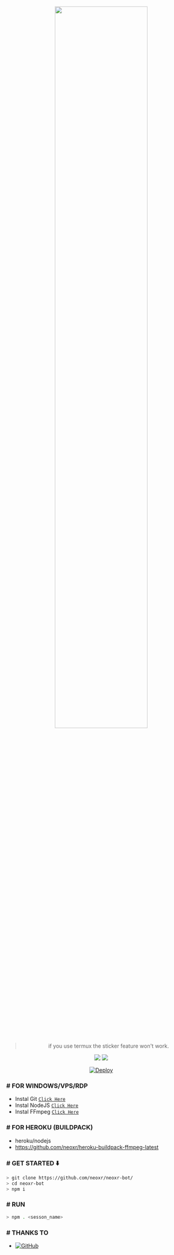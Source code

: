 <br>
<p align="center"><img width="70%" src="https://telegra.ph/file/46b2e1b9b787ed3c42d02.jpg"></p>
<div align="center">

> if you use termux the sticker feature won't work.

<p>
  <img src ="https://img.shields.io/badge/npm-v7.20.3-green.svg" />
  <img src="https://img.shields.io/badge/node-%3E=17.x-darkgreen.svg" />
</p>

[![Deploy](https://www.herokucdn.com/deploy/button.svg)](https://heroku.com/deploy?template=https://github.com/neoxr/neoxr-bot/)
</div>

### # FOR WINDOWS/VPS/RDP

* Instal Git [`Click Here`](https://git-scm.com/downloads)
* Instal NodeJS [`Click Here`](https://nodejs.org/en/download)
* Instal FFmpeg [`Click Here`](https://ffmpeg.org/download.html)

### # FOR HEROKU (BUILDPACK)

* heroku/nodejs
* https://github.com/neoxr/heroku-buildpack-ffmpeg-latest

### # GET STARTED ⬇️

```bash
> git clone https://github.com/neoxr/neoxr-bot/
> cd neoxr-bot
> npm i
```
### # RUN

```bash
> npm . <sesson_name>
```

### # THANKS TO

* <a href="https://github.com/adiwajshing/Baileys"><img alt="GitHub" src="https://img.shields.io/badge/@adiwajshing/Baileys%20-%23121011.svg?style=flat-square&logo=npm&color=white"/></a>
